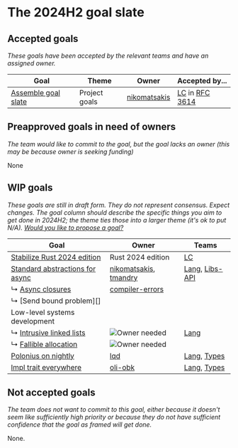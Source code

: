 # The 2024H2 goal slate

## Accepted goals

*These goals have been accepted by the relevant teams and have an assigned owner.*

| Goal                    | Theme         | Owner            | Accepted by...                                                  |
| ----------------------- | ------------- | ---------------- | --------------------------------------------------------------- |
| [Assemble goal slate][] | Project goals | [nikomatsakis][] | [LC] in [RFC 3614](https://github.com/rust-lang/rfcs/pull/3614) |

[nikomatsakis]: https://github.com/nikomatsakis/

## Preapproved goals in need of owners

*The team would like to commit to the goal, but the goal lacks an owner (this may be because owner is seeking funding)*

None

## WIP goals

*These goals are still in draft form. They do not represent consensus. Expect changes. The goal column should describe the specific things you aim to get done in 2024H2; the theme ties those into a larger theme (it's ok to put N/A). [Would you like to propose a goal?](../how_to/propose_a_goal.md)*

| Goal                                | Owner                     | Teams              |
| ----------------------------------- | ------------------------- | ------------------ |
| [Stabilize Rust 2024 edition][]     | Rust 2024 edition         | [LC]               |
| [Standard abstractions for async][] | [nikomatsakis], [tmandry] | [Lang], [Libs-API] |
| ↳ [Async closures][]                | [compiler-errors]         |                    |
| ↳ [Send bound problem][]            |                           |                    |
| Low-level systems development       |                           |                    |
| ↳ [Intrusive linked lists][]        | ![Owner needed][own]      | [Lang]             |
| ↳ [Fallible allocation][]           | ![Owner needed][own]      |                    |
| [Polonius on nightly][]             | [lqd]                     | [Lang], [Types]    |
| [Impl trait everywhere][]           | [oli-obk]                 | [Lang], [Types]    |

## Not accepted goals

*The team does not want to commit to this goal, either because it doesn't seem like sufficiently high priority or because they do not have sufficient confidence that the goal as framed will get done.*

None.

[Assemble goal slate]: ./Project-goal-slate.md
[Stabilize Rust 2024 edition]: ./Rust-2024-Edition.md
[Standard abstractions for async]: ./Async.md
[Async closures]: ./Async--AsyncClosures.md
[Return type notation]: Async--SendBounds.md
[Intrusive linked lists]: ./Async--AsyncClosures.md
[Fallible allocation]: ./Async--AsyncClosures.md
[Return type notation]: ./Async--AsyncClosures.md
[Polonius on nightly]: ./Polonius.md
[Impl trait everywhere]: ./Impl-trait-everywhere.md

[own]: https://img.shields.io/badge/Owned%20Needed-blue

[nikomatsakis]: https://github.com/nikomatsakis
[tmandry]: https://github.com/tmandry
[lqd]: https://github.com/lqd
[compiler-errors]: https://github.com/compiler-errors
[oli-obk]: https://github.com/oli-obk

[LC]: https://www.rust-lang.org/governance/teams/leadership-council
[Lang]: https://www.rust-lang.org/governance/teams/lang
[Types]: https://www.rust-lang.org/governance/teams/compiler#team-types
[Libs-API]: https://www.rust-lang.org/governance/teams/library#team-libs-api